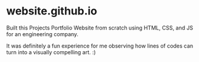 # website.github.io

Built this Projects Portfolio Website from scratch using HTML, CSS, and JS for an engineering company.

It was definitely a fun experience for me observing how lines of codes can turn into a visually compelling art. :)
